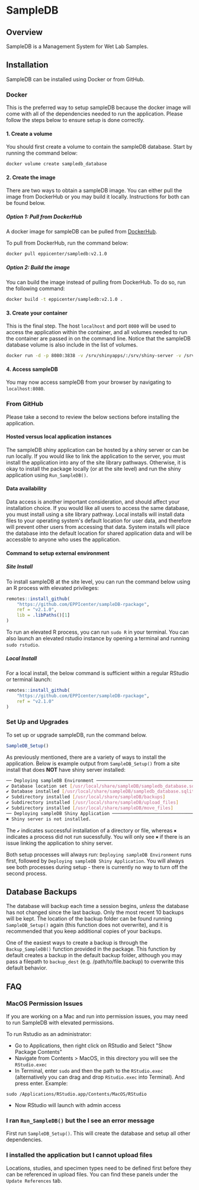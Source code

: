 # SampleDB

## Overview

SampleDB is a Management System for Wet Lab Samples. 

## Installation

SampleDB can be installed using Docker or from GitHub.

### Docker

This is the preferred way to setup sampleDB because the docker image will come with all of the dependencies needed to run the application. Please follow the steps below to ensure setup is done correctly.

#### 1. Create a volume

You should first create a volume to contain the sampleDB database. Start by running the command below:

```bash
docker volume create sampledb_database
```

#### 2. Create the image

There are two ways to obtain a sampleDB image. You can either pull the image from DockerHub or you may build it locally. Instructions for both can be found below.

##### Option 1: Pull from DockerHub

A docker image for sampleDB can be pulled from [DockerHub](https://hub.docker.com/repository/docker/eppicenter/sampledb/general).

To pull from DockerHub, run the command below:

```bash
docker pull eppicenter/sampledb:v2.1.0
```

##### Option 2: Build the image

You can build the image instead of pulling from DockerHub. To do so, run the following command:

```bash
docker build -t eppicenter/sampledb:v2.1.0 .
```

#### 3. Create your container

This is the final step. The host `localhost` and port `8080` will be used to access the application within the container, and all volumes needed to run the container are passed in on the command line. Notice that the sampleDB database volume is also include in the list of volumes.

```bash
docker run -d -p 8080:3838 -v /srv/shinyapps/:/srv/shiny-server -v /srv/shinylog/:/var/log/shiny-server -v sampledb_database:/usr/local/share/sampleDB --restart unless-stopped --name sampleDB eppicenter/sampledb:v2.1.0
```

#### 4. Access sampleDB 

You may now access sampleDB from your browser by navigating to `localhost:8080`.

### From GitHub

Please take a second to review the below sections before installing the application.

#### Hosted versus local application instances

The sampleDB shiny application can be hosted by a shiny server or can be run locally. If you would like to link the
application to the server, you must install the application into any of the site library pathways. Otherwise, it is okay
to install the package locally (or at the site level) and run the shiny application using `Run_SampleDB()`. 

#### Data availability

Data access is another important consideration, and should affect your installation choice. If you would like all users to access the same database, you must install using a site library pathway. Local installs will install data files to your operating system's default location for user data, and therefore will prevent other users from accessing that data. System
installs will place the database into the default location for shared application data and will be accessble to anyone who
uses the application.

#### Command to setup external environment

##### Site Install

To install sampleDB at the site level, you can run the command below using an R process with elevated privileges:

```R
remotes::install_github(
    "https://github.com/EPPIcenter/sampleDB-rpackage", 
    ref = "v2.1.0",
    lib = .libPaths()[1]
)
```

To run an elevated R process, you can run `sudo R` in your terminal. You can also launch an elevated rstudio instance by opening a terminal and running `sudo rstudio`. 

##### Local Install

For a local install, the below command is sufficient within a regular RStudio or terminal launch:

```R
remotes::install_github(
    "https://github.com/EPPIcenter/sampleDB-rpackage", 
    ref = "v2.1.0"
)
```

### Set Up and Upgrades

To set up or upgrade sampleDB, run the command below. 

```R
SampleDB_Setup()
```

As previously mentioned, there are a variety of ways to install the application. Below is example output from `SampleDB_Setup()` from a site install that does **NOT** have shiny server installed:

```bash
── Deploying sampleDB Environment ──────────────────────────────────────────────
✔ Database location set [/usr/local/share/sampleDB/sampledb_database.sqlite]
✔ Database installed [/usr/local/share/sampleDB/sampledb_database.sqlite]
✔ Subdirectory installed [/usr/local/share/sampleDB/backups]
✔ Subdirectory installed [/usr/local/share/sampleDB/upload_files]
✔ Subdirectory installed [/usr/local/share/sampleDB/move_files]
── Deploying sampleDB Shiny Application ────────────────────────────────────────
✖ Shiny server is not installed.
```

The `✔` indicates successful installation of a directory or file, whereas `✖` indicates a process did not run sucessfully. You will only see `✖` if there is an issue linking the application to shiny server.

Both setup processes will always run: `Deploying sampleDB Environment` runs first, followed by `Deploying sampleDB Shiny Application`. You will always see both processes during setup - there is currently no way to turn off the second process. 

## Database Backups

The database will backup each time a session begins, *unless* the database has not changed since the last backup. Only the 
most recent 10 backups will be kept. The location of the backup folder can be found running `SampleDB_Setup()` again (this function does not overwrite), and it is recommended that you keep additional copies of your backups. 

One of the easiest ways to create a backup is through the `Backup_SampleDB()` function provided in the package. This function by default creates a backup in the default backup folder, although you may pass a filepath to `backup_dest` (e.g. /path/to/file.backup) to overwrite this default behavior.

## FAQ 

### MacOS Permission Issues
If you are working on a Mac and run into permission issues, you may need to run SampleDB with elevated permissions. 

To run Rstudio as an administrator: 
- Go to Applications, then right click on RStudio and Select "Show Package Contents"
- Navigate from Contents > MacOS, in this directory you will see the `RStudio.exec`
- In Terminal, enter `sudo` and then the path to the `RStudio.exec` (alternatively you can drag and drop `RStudio.exec` into Terminal). And press enter. Example:
```
sudo /Applications/RStudio.app/Contents/MacOS/RStudio
```
- Now RStudio will launch with admin access


### I ran `Run_SampleDB()` but the I see an error message

First run `SampleDB_Setup()`. This will create the database and setup all other dependencies.

### I installed the application but I cannot upload files

Locations, studies, and specimen types need to be defined first before they can be referenced in upload files. You can find these panels under the `Update References` tab.

